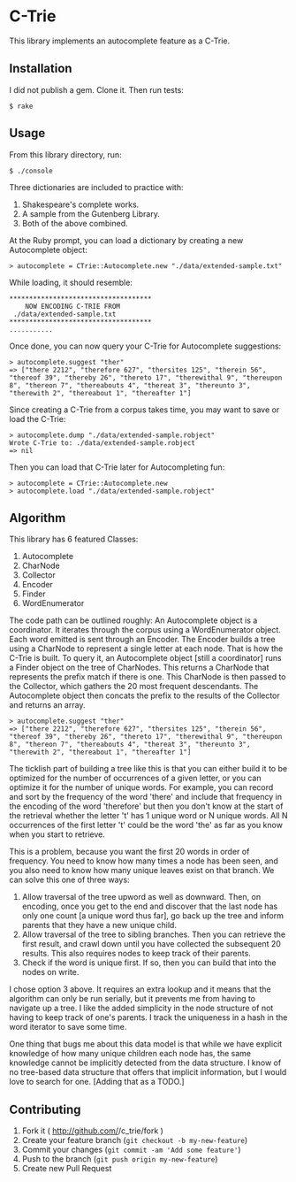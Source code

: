 # C-Trie

This library implements an autocomplete feature as a C-Trie.

## Installation

I did not publish a gem. Clone it.  Then run tests:

    $ rake

## Usage

From this library directory, run:

    $ ./console

Three dictionaries are included to practice with:

1. Shakespeare's complete works.
2. A sample from the Gutenberg Library.
3. Both of the above combined.

At the Ruby prompt, you can load a dictionary by creating a
new Autocomplete object:

    > autocomplete = CTrie::Autocomplete.new "./data/extended-sample.txt"

While loading, it should resemble:

    ************************************
        NOW ENCODING C-TRIE FROM
     ./data/extended-sample.txt
    ************************************
    ...........

Once done, you can now query your C-Trie for Autocomplete
suggestions:

    > autocomplete.suggest "ther"
    => ["there 2212", "therefore 627", "thersites 125", "therein 56", "thereof 39", "thereby 26", "thereto 17", "therewithal 9", "thereupon 8", "thereon 7", "thereabouts 4", "thereat 3", "thereunto 3", "therewith 2", "thereabout 1", "thereafter 1"]

Since creating a C-Trie from a corpus takes time, you may want to save
or load the C-Trie:

    > autocomplete.dump "./data/extended-sample.robject"
    Wrote C-Trie to: ./data/extended-sample.robject
    => nil 

Then you can load that C-Trie later for Autocompleting fun:

    > autocomplete = CTrie::Autocomplete.new
    > autocomplete.load "./data/extended-sample.robject"

## Algorithm

This library has 6 featured Classes:

1. Autocomplete
2. CharNode
3. Collector
4. Encoder
5. Finder
6. WordEnumerator

The code path can be outlined roughly:
An Autocomplete object is a coordinator.  It iterates through the
corpus using a WordEnumerator object.  Each word emitted is sent
through an Encoder.  The Encoder builds a tree using a CharNode
to represent a single letter at each node.  That is how the C-Trie
is built.  To query it, an Autocomplete object [still a coordinator]
runs a Finder object on the tree of CharNodes.  This returns a
CharNode that represents the prefix match if there is one.  This
CharNode is then passed to the Collector, which gathers the 20
most frequent descendants.  The Autocomplete object then concats
the prefix to the results of the Collector and returns an
array.

    > autocomplete.suggest "ther"
    => ["there 2212", "therefore 627", "thersites 125", "therein 56", "thereof 39", "thereby 26", "thereto 17", "therewithal 9", "thereupon 8", "thereon 7", "thereabouts 4", "thereat 3", "thereunto 3", "therewith 2", "thereabout 1", "thereafter 1"]


The ticklish part of building a tree like this is that you
can either
build it to be optimized for the number of occurrences of a given
letter, or you can optimize it for the number of unique words.
For example, you can record and sort by the frequency of the
word 'there' and include that frequency in the encoding of
the word 'therefore' but then you don't know at the start of the
retrieval whether the letter 't' has 1 unique word or N unique
words.  All N occurrences of the first letter 't' could be
the word 'the' as far as you know when you start to retrieve.

This is a problem, because you want the first 20 words in
order of frequency.  You need to know how many times a node
has been seen, and you also need to know how many unique leaves
exist on that branch.  We can solve this one of three ways:

1. Allow traversal of the tree upword as well as downward.
Then, on encoding, once you get to the end and discover that
the last node has only one count [a unique word thus far],
go back up the tree and inform parents that they have a new
unique child.
2. Allow traversal of the tree to sibling branches.  Then
you can retrieve the first result, and crawl down until
you have collected the subsequent 20 results.  This also
requires nodes to keep track of their parents.
3. Check if the word is unique first.  If so, then you can
build that into the nodes on write.

I chose option 3 above.  It requires an extra lookup and it
means that the algorithm can only be run serially, but it
prevents me from having to navigate up a tree.  I like the
added simplicity in the node structure of not having to
keep track of one's parents.  I track the uniqueness
in a hash in the word iterator to save some time.

One thing that bugs me about this data model is that
while we have explicit
knowledge of how many unique children each node has,
the same knowledge cannot be implicitly detected from the data
structure.  I know of no tree-based data structure that
offers that implicit information, but I would love to
search for one. [Adding that as a TODO.]

## Contributing

1. Fork it ( http://github.com/<my-github-username>/c_trie/fork )
2. Create your feature branch (`git checkout -b my-new-feature`)
3. Commit your changes (`git commit -am 'Add some feature'`)
4. Push to the branch (`git push origin my-new-feature`)
5. Create new Pull Request
